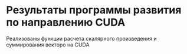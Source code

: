# Результаты программы развития по направлению CUDA

Реализованы функции расчета скалярного произведения и суммирования векторо на CUDA
